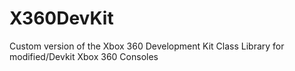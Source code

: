 # X360DevKit
Custom version of the Xbox 360 Development Kit Class Library for modified/Devkit Xbox 360 Consoles
